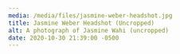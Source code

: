 ```yaml
---
media: /media/files/jasmine-weber-headshot.jpg
title: Jasmine Weber Headshot (Uncropped)
alt: A photograph of Jasmine Wahi (uncropped)
date: 2020-10-30 21:39:00 -0500
---
```

